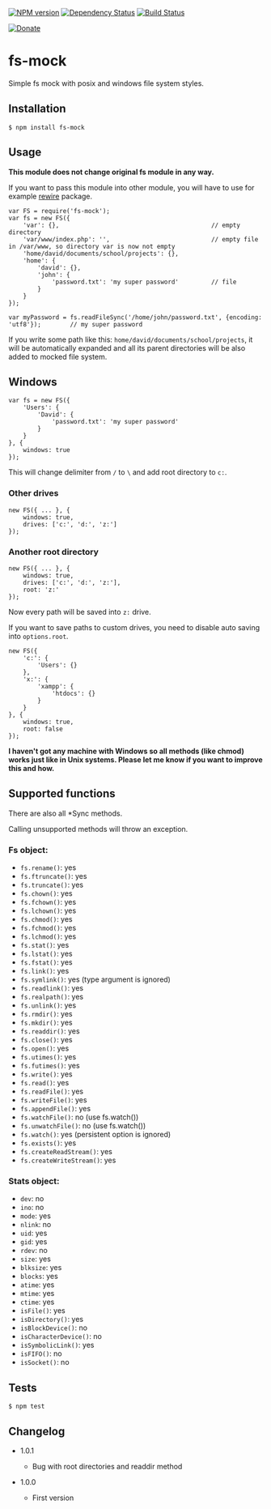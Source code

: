 [![NPM version](https://badge.fury.io/js/fs-mock.png)](http://badge.fury.io/js/fs-mock)
[![Dependency Status](https://gemnasium.com/sakren/node-fs-mock.png)](https://gemnasium.com/sakren/node-fs-mock)
[![Build Status](https://travis-ci.org/sakren/node-fs-mock.png?branch=master)](https://travis-ci.org/sakren/node-fs-mock)

[![Donate](http://b.repl.ca/v1/donate-PayPal-brightgreen.png)](https://www.paypal.com/cgi-bin/webscr?cmd=_s-xclick&hosted_button_id=89MDP3DHWXYPW)

# fs-mock

Simple fs mock with posix and windows file system styles.

## Installation

```
$ npm install fs-mock
```

## Usage

**This module does not change original fs module in any way.**

If you want to pass this module into other module, you will have to use for example [rewire](https://github.com/jhnns/rewire)
package.

```
var FS = require('fs-mock');
var fs = new FS({
	'var': {},											// empty directory
	'var/www/index.php': '',							// empty file in /var/www, so directory var is now not empty
	'home/david/documents/school/projects': {},
	'home': {
		'david': {},
		'john': {
			'password.txt': 'my super password'			// file
		}
	}
});

var myPassword = fs.readFileSync('/home/john/password.txt', {encoding: 'utf8'});		// my super password
```

If you write some path like this: `home/david/documents/school/projects`, it will be automatically expanded and all its
parent directories will be also added to mocked file system.

## Windows

```
var fs = new FS({
	'Users': {
		'David': {
			'password.txt': 'my super password'
		}
	}
}, {
	windows: true
});
```

This will change delimiter from `/` to `\` and add root directory to `c:`.

### Other drives

```
new FS({ ... }, {
	windows: true,
	drives: ['c:', 'd:', 'z:']
});
```

### Another root directory

```
new FS({ ... }, {
	windows: true,
	drives: ['c:', 'd:', 'z:'],
	root: 'z:'
});
```

Now every path will be saved into `z:` drive.

If you want to save paths to custom drives, you need to disable auto saving into `options.root`.

```
new FS({
	'c:': {
		'Users': {}
	},
	'x:': {
		'xampp': {
			'htdocs': {}
		}
	}
}, {
	windows: true,
	root: false
});
```

**I haven't got any machine with Windows so all methods (like chmod) works just like in Unix systems. Please let me know
if you want to improve this and how.**

## Supported functions

There are also all *Sync methods.

Calling unsupported methods will throw an exception.

### Fs object:

* `fs.rename()`: yes
* `fs.ftruncate()`: yes
* `fs.truncate()`: yes
* `fs.chown()`: yes
* `fs.fchown()`: yes
* `fs.lchown()`: yes
* `fs.chmod()`: yes
* `fs.fchmod()`: yes
* `fs.lchmod()`: yes
* `fs.stat()`: yes
* `fs.lstat()`: yes
* `fs.fstat()`: yes
* `fs.link()`: yes
* `fs.symlink()`: yes (type argument is ignored)
* `fs.readlink()`: yes
* `fs.realpath()`: yes
* `fs.unlink()`: yes
* `fs.rmdir()`: yes
* `fs.mkdir()`: yes
* `fs.readdir()`: yes
* `fs.close()`: yes
* `fs.open()`: yes
* `fs.utimes()`: yes
* `fs.futimes()`: yes
* `fs.write()`: yes
* `fs.read()`: yes
* `fs.readFile()`: yes
* `fs.writeFile()`: yes
* `fs.appendFile()`: yes
* `fs.watchFile()`: no (use fs.watch())
* `fs.unwatchFile()`: no (use fs.watch())
* `fs.watch()`: yes (persistent option is ignored)
* `fs.exists()`: yes
* `fs.createReadStream()`: yes
* `fs.createWriteStream()`: yes

### Stats object:

* `dev`: no
* `ino`: no
* `mode`: yes
* `nlink`: no
* `uid`: yes
* `gid`: yes
* `rdev`: no
* `size`: yes
* `blksize`: yes
* `blocks`: yes
* `atime`: yes
* `mtime`: yes
* `ctime`: yes
* `isFile()`: yes
* `isDirectory()`: yes
* `isBlockDevice()`: no
* `isCharacterDevice()`: no
* `isSymbolicLink()`: yes
* `isFIFO()`: no
* `isSocket()`: no

## Tests

```
$ npm test
```

## Changelog

* 1.0.1
	+ Bug with root directories and readdir method

* 1.0.0
	+ First version